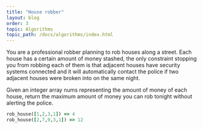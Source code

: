 ```yaml
---
title: "House robber"
layout: blog
order: 3
topic: Algorithms
topic_path: /docs/algorithms/index.html
---
```

You are a professional robber planning to rob houses along a street. Each house has a certain amount of money stashed, the only constraint stopping you from robbing each of them is that adjacent houses have security systems connected and it will automatically contact the police if two adjacent houses were broken into on the same night.

Given an integer array nums representing the amount of money of each house, return the maximum amount of money you can rob tonight without alerting the police.

```ruby
rob_house([1,2,3,1]) => 4
rob_house([2,7,9,3,1]) => 12
```